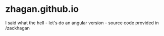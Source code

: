 # zhagan.github.io
I said what the hell - let's do an angular version - source code provided in /zackhagan

